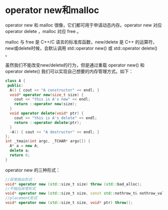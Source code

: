 # operator new和malloc
operator new 和 malloc 很像，它们都可用于申请动态内存。operator new 对应 operator delete ，malloc 对应 free 。

malloc 与 free 是 C++/C 语言的标准库函数，new/delete 是 C++ 的运算符， new或delete时候，会默认调用 std::operator new() 或 std::operator delete() 。 

虽然我们不能改变new/delete的行为，但是通过重载 operator new() 和 operator delete() 我们可以实现自己想要的内存管理方式。如下：
```cpp
class A {
 public:
  A() { cout << "A constructor" << endl; }
  void* operator new(size_t size) {
    cout << "this is A's new" << endl;
    return ::operator new(size);
  }
  void operator delete(void* ptr) {
    cout << "this is A's delete" << endl;
    return ::operator delete(ptr);
  }
  ~A() { cout << "A destructor" << endl; }
};
int _tmain(int argc, _TCHAR* argv[]) {
  A* a = new A;
  delete a;
  return 0;
}
```
operator new 的三种形式：
```cpp
//异常抛出形式：
void* operator new (std::size_t size) throw (std::bad_alloc);
//不抛出异常形式
void* operator new (std::size_t size, const std::nothrow_t& nothrow_value) throw();
//placement形式
void* operator new (std::size_t size, void* ptr) throw();
```